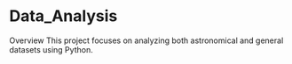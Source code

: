 # Data_Analysis
Overview
This project focuses on analyzing both astronomical and general datasets using Python.
